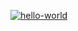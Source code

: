 [![hello-world](https://github.com/roza-ts/ci/actions/workflows/hello-world.yml/badge.svg)](https://github.com/roza-ts/ci/actions/workflows/hello-world.yml)
